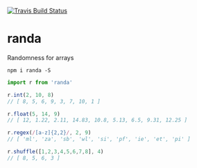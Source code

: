 [![Travis Build
Status](https://img.shields.io/travis/indatawetrust/randa.svg)](https://travis-ci.org/indatawetrust/randa)

# randa
Randomness for arrays

```
npm i randa -S
```

```js
import r from 'randa'

r.int(2, 10, 8)
// [ 8, 5, 6, 9, 3, 7, 10, 1 ]

r.float(5, 14, 9)
// [ 12, 1.22, 2.11, 14.83, 10.8, 5.13, 6.5, 9.31, 12.25 ]

r.regex(/[a-z]{2,2}/, 2, 9)
// [ 'ml', 'za', 'sb', 'wl', 'si', 'pf', 'ie', 'et', 'pi' ]

r.shuffle([1,2,3,4,5,6,7,8], 4)
// [ 8, 5, 6, 3 ]
```

